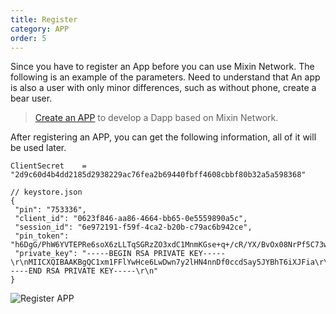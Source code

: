 ```yaml
---
title: Register
category: APP
order: 5
---
```


Since you have to register an App before you can use Mixin Network. The following is an example of the parameters. Need to understand that An app is also a user with only minor differences, such as without phone, create a bear user.

> [Create an APP](https://developers.mixin.one/dashboard) to develop a Dapp based on Mixin Network.

After registering an APP, you can get the following information, all of it will be used later.

```golang
ClientSecret    = "2d9c60d4b4dd2185d2938229ac76fea2b69440fbff4608cbbf80b32a5a598368"

// keystore.json
{
 "pin": "753336",
 "client_id": "0623f846-aa86-4664-bb65-0e5559890a5c",
 "session_id": "6e972191-f59f-4ca2-b20b-c79ac6b942ce",
 "pin_token": "h6DgG/PhW6YVTEPRe6soX6zLLTqSGRzZO3xdC1MnmKGse+q+/cR/YX/BvOx08NrPf5C73wQIpdh3ItSIdo30O8bYgZJ/28Kv0fV4KZNFrbh4EKyHEjoEboerKAiFC+adR8AHaSRmb2zMtbPiA7TwJasdPyr7FwSaHWBygQyvZqc=",
 "private_key": "-----BEGIN RSA PRIVATE KEY-----\r\nMIICXQIBAAKBgQC1xm1FFlYwHce6LwDwn7y2lHN4nnDf0ccdSay5JYBhT6iXJFia\r\nr1cT78DK07XeLXqNkBc4H6XzFiKqHDQQaWt892xJbK8IseYazNnga3cooH3yE3uu\r\n4Ah3rf4FtchiclSWlEcRTM2TDLL+jSPzBLCRyNVPaSqpCE0crKVUJENdLQIDAQAB\r\nAoGALdqELe1YiIK6o0jAH/Lrk9MW3dJ5/rvYUpcHLx06qVGC4b2VbE/W03yjUYbe\r\nVdF7HMLAWLQDFLL8w5ShvZIaPtqc6WWLz0f/DDBqU0beA1Zw728e6bYL3oRDgkME\r\nKmjS9RfA+TZczrtN04A3AiS8zhVXJHELOn5UKZaPC/ZMOjECQQDrRkRH7IZ8lOVb\r\n2GaHaiDt/iTmPWkYha9cBrGSBdFfwONvY6Mh0rPP7Y17eKocdQk0LsMCJob/y9jI\r\nP8hvn/2jAkEAxcmustkqgOkVfQuTw3NCeMQ3dznMy3NZwR4wLNPjUG8v6YR167Uc\r\nL2IrapOmIarrttKfWnKEnkw+1TYfSflG7wJBAIhpL0G8Y6Vr9yevapLs97bFecN8\r\nq6iqKihjQSV29hRclAGLdZQwxEy0YSnLpmXlfbahvjNK/07kdAZ25NHDo50CQBkp\r\nI+kqiSanAA3NODnn4q/cPjYTi0LiZKuVfIlnVwZ3bn/lUt7uRiyc72r6Z2rnBF9Y\r\ngd8OrGI6zs9uuCI/7M8CQQCVcCukpl+m2lgP09Hy/MidROOl9eIIQQ+l7eohVpqr\r\nNCasOx0gKXuidm9b75cyJax+QqGFn4rOyJsLM82FbMYB\r\n-----END RSA PRIVATE KEY-----\r\n"
}
```

![Register APP]({{site.baseurl}}/images/register-app.png)
